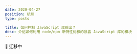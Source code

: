 ```yaml
---
date: 2020-04-27
position: 杭州
type: posts

title: 如何控制 JavaScript 库输出？
desc: 介绍如何利用 node/npm 新特性优雅的暴露 JavaScript 库的模块
---
```


🚧 迁移中
